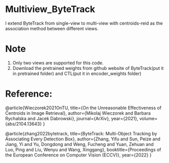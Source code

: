 # Multiview_ByteTrack

I extend ByteTrack from single-view to multi-view with centroids-reid as the association method between different views.

# Note

1. Only two views are supported for this code.
2. Download the pretrained weights from github website of ByteTrack(put it in pretrained folder) and CTL(put it in encoder_weights folder)

# Reference:

@article{Wieczorek2021OnTU,
  title={On the Unreasonable Effectiveness of Centroids in Image Retrieval},
  author={Mikolaj Wieczorek and Barbara Rychalska and Jacek Dabrowski},
  journal={ArXiv},
  year={2021},
  volume={abs/2104.13643}
}

@article{zhang2022bytetrack,
  title={ByteTrack: Multi-Object Tracking by Associating Every Detection Box},
  author={Zhang, Yifu and Sun, Peize and Jiang, Yi and Yu, Dongdong and Weng, Fucheng and Yuan, Zehuan and Luo, Ping and Liu, Wenyu and Wang, Xinggang},
  booktitle={Proceedings of the European Conference on Computer Vision (ECCV)},
  year={2022}
}

